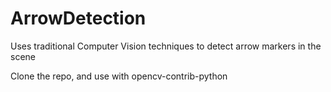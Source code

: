 # ArrowDetection
Uses traditional Computer Vision techniques to detect arrow markers in the scene

Clone the repo, and use with opencv-contrib-python
